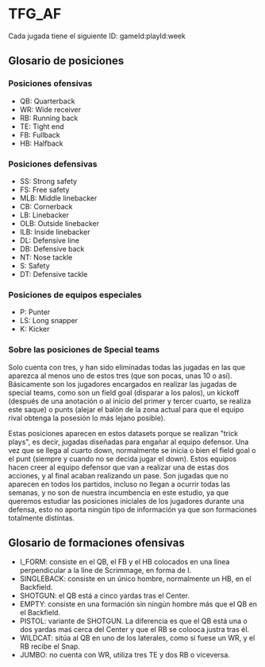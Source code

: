# TFG_AF

Cada jugada tiene el siguiente ID: gameId:playId:week

## Glosario de posiciones

### Posiciones ofensivas
* QB: Quarterback
* WR: Wide receiver
* RB: Running back
* TE: Tight end
* FB: Fullback
* HB: Halfback

### Posiciones defensivas
* SS: Strong safety
* FS: Free safety
* MLB: Middle linebacker
* CB: Cornerback
* LB: Linebacker
* OLB: Outside linebacker
* ILB: Inside linebacker
* DL: Defensive line
* DB: Defensive back
* NT: Nose tackle
* S: Safety
* DT: Defensive tackle

### Posiciones de equipos especiales
* P: Punter
* LS: Long snapper
* K: Kicker

### Sobre las posiciones de Special teams
Solo cuenta con tres, y han sido eliminadas todas las jugadas en las que aparezca al menos uno de estos tres (que son pocas, unas 10 o así). Básicamente son los jugadores encargados en realizar las jugadas de special teams,
como son un field goal (disparar a los palos), un kickoff (después de una anotación o al inicio del primer y tercer cuarto, se realiza este saque) o punts (alejar el balón de la zona actual para que el equipo rival obtenga la
posesión lo más lejano posible). 

Estas posiciones aparecen en estos datasets porque se realizan "trick plays", es decir, jugadas diseñadas para engañar al equipo defensor. Una vez que se llega al cuarto down, normalmente se inicia o bien el field goal o el
punt (siempre y cuando no se decida jugar el down). Estos equipos hacen creer al equipo defensor que van a realizar una de estas dos acciones, y al final acaban realizando un pase. Son jugadas que no aparecen en todos los
partidos, incluso no llegan a ocurrir todas las semanas, y no son de nuestra incumbencia en este estudio, ya que queremos estudiar las posiciones iniciales de los jugadores durante una defensa, esto no aporta ningún tipo de
información ya que son formaciones totalmente distintas.


## Glosario de formaciones ofensivas
* I_FORM: consiste en el QB, el FB y el HB colocados en una línea perpendicular a la líne de Scrimmage, en forma de I.
* SINGLEBACK: consiste en un único hombre, normalmente un HB, en el Backfield.
* SHOTGUN: el QB está a cinco yardas tras el Center.
* EMPTY: consiste en una formación sin ningún hombre más que el QB en el Backfield.
* PISTOL: variante de SHOTGUN. La diferencia es que el QB está una o dos yardas maś cerca del Center y que el RB se colooca justra tras él.
* WILDCAT: sitúa al QB en uno de los laterales, como si fuese un WR, y el RB recibe el Snap.
* JUMBO: no cuenta con WR, utiliza tres TE y dos RB o viceversa.
